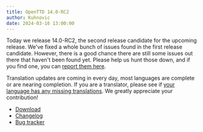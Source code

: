 ```yaml
---
title: OpenTTD 14.0-RC2
author: Kuhnovic
date: 2024-03-16 13:00:00
---
```


Today we release 14.0-RC2, the second release candidate for the upcoming release.
We've fixed a whole bunch of issues found in the first release candidate.
However, there is a good chance there are still some issues out there that haven't been found yet.
Please help us hunt those down, and if you find one, you can [report them here](https://github.com/OpenTTD/OpenTTD/issues/new/choose).

Translation updates are coming in every day, most languages are complete or are nearing completion. 
If you are a translator, please see if [your language has any missing translations](https://translator.openttd.org/project/openttd-master).
We greatly appreciate your contribution!

* [Download](https://www.openttd.org/downloads/openttd-releases/testing.html)
* [Changelog](https://cdn.openttd.org/openttd-releases/14.0-RC2/changelog.txt)
* [Bug tracker](https://github.com/OpenTTD/OpenTTD/issues)
